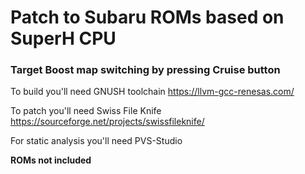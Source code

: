 # Patch to Subaru ROMs based on SuperH CPU

### Target Boost map switching by pressing Cruise button

To build you'll need GNUSH toolchain https://llvm-gcc-renesas.com/

To patch you'll need Swiss File Knife https://sourceforge.net/projects/swissfileknife/

For static analysis you'll need PVS-Studio

**ROMs not included**

